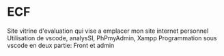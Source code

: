 # ECF
Site vitrine d'evaluation qui vise a emplacer mon site internet personnel
Utilisation de vscode, analysSI, PhPmyAdmin, Xampp
Programmation sous vscode en deux partie: Front et admin
